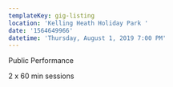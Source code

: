 ```yaml
---
templateKey: gig-listing
location: 'Kelling Heath Holiday Park '
date: '1564649966'
datetime: 'Thursday, August 1, 2019 7:00 PM'
---
```

Public Performance

2 x 60 min sessions
